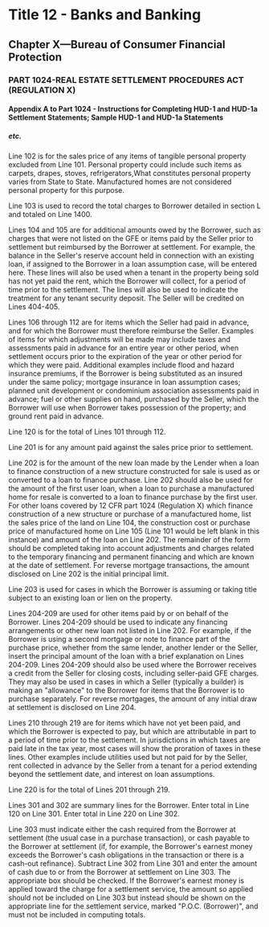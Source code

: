 
# Title 12 - Banks and Banking
## Chapter X—Bureau of Consumer Financial Protection
### PART 1024-REAL ESTATE SETTLEMENT PROCEDURES ACT (REGULATION X)
#### Appendix A to Part 1024 - Instructions for Completing HUD-1 and HUD-1a Settlement Statements; Sample HUD-1 and HUD-1a Statements
##### etc.

Line 102 is for the sales price of any items of tangible personal property excluded from Line 101. Personal property could include such items as carpets, drapes, stoves, refrigerators,What constitutes personal property varies from State to State. Manufactured homes are not considered personal property for this purpose.

Line 103 is used to record the total charges to Borrower detailed in section L and totaled on Line 1400.

Lines 104 and 105 are for additional amounts owed by the Borrower, such as charges that were not listed on the GFE or items paid by the Seller prior to settlement but reimbursed by the Borrower at settlement. For example, the balance in the Seller's reserve account held in connection with an existing loan, if assigned to the Borrower in a loan assumption case, will be entered here. These lines will also be used when a tenant in the property being sold has not yet paid the rent, which the Borrower will collect, for a period of time prior to the settlement. The lines will also be used to indicate the treatment for any tenant security deposit. The Seller will be credited on Lines 404-405.

Lines 106 through 112 are for items which the Seller had paid in advance, and for which the Borrower must therefore reimburse the Seller. Examples of items for which adjustments will be made may include taxes and assessments paid in advance for an entire year or other period, when settlement occurs prior to the expiration of the year or other period for which they were paid. Additional examples include flood and hazard insurance premiums, if the Borrower is being substituted as an insured under the same policy; mortgage insurance in loan assumption cases; planned unit development or condominium association assessments paid in advance; fuel or other supplies on hand, purchased by the Seller, which the Borrower will use when Borrower takes possession of the property; and ground rent paid in advance.

Line 120 is for the total of Lines 101 through 112.

Line 201 is for any amount paid against the sales price prior to settlement.

Line 202 is for the amount of the new loan made by the Lender when a loan to finance construction of a new structure constructed for sale is used as or converted to a loan to finance purchase. Line 202 should also be used for the amount of the first user loan, when a loan to purchase a manufactured home for resale is converted to a loan to finance purchase by the first user. For other loans covered by 12 CFR part 1024 (Regulation X) which finance construction of a new structure or purchase of a manufactured home, list the sales price of the land on Line 104, the construction cost or purchase price of manufactured home on Line 105 (Line 101 would be left blank in this instance) and amount of the loan on Line 202. The remainder of the form should be completed taking into account adjustments and charges related to the temporary financing and permanent financing and which are known at the date of settlement. For reverse mortgage transactions, the amount disclosed on Line 202 is the initial principal limit.

Line 203 is used for cases in which the Borrower is assuming or taking title subject to an existing loan or lien on the property.

Lines 204-209 are used for other items paid by or on behalf of the Borrower. Lines 204-209 should be used to indicate any financing arrangements or other new loan not listed in Line 202. For example, if the Borrower is using a second mortgage or note to finance part of the purchase price, whether from the same lender, another lender or the Seller, insert the principal amount of the loan with a brief explanation on Lines 204-209. Lines 204-209 should also be used where the Borrower receives a credit from the Seller for closing costs, including seller-paid GFE charges. They may also be used in cases in which a Seller (typically a builder) is making an "allowance" to the Borrower for items that the Borrower is to purchase separately. For reverse mortgages, the amount of any initial draw at settlement is disclosed on Line 204.

Lines 210 through 219 are for items which have not yet been paid, and which the Borrower is expected to pay, but which are attributable in part to a period of time prior to the settlement. In jurisdictions in which taxes are paid late in the tax year, most cases will show the proration of taxes in these lines. Other examples include utilities used but not paid for by the Seller, rent collected in advance by the Seller from a tenant for a period extending beyond the settlement date, and interest on loan assumptions.

Line 220 is for the total of Lines 201 through 219.

Lines 301 and 302 are summary lines for the Borrower. Enter total in Line 120 on Line 301. Enter total in Line 220 on Line 302.

Line 303 must indicate either the cash required from the Borrower at settlement (the usual case in a purchase transaction), or cash payable to the Borrower at settlement (if, for example, the Borrower's earnest money exceeds the Borrower's cash obligations in the transaction or there is a cash-out refinance). Subtract Line 302 from Line 301 and enter the amount of cash due to or from the Borrower at settlement on Line 303. The appropriate box should be checked. If the Borrower's earnest money is applied toward the charge for a settlement service, the amount so applied should not be included on Line 303 but instead should be shown on the appropriate line for the settlement service, marked "P.O.C. (Borrower)", and must not be included in computing totals.
